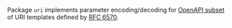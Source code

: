 Package ```uri``` implements parameter encoding/decoding for [OpenAPI subset](https://swagger.io/docs/specification/serialization/#uri-templates) of URI templates defined by [RFC 6570](https://datatracker.ietf.org/doc/html/rfc6570).